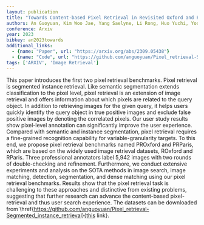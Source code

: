 ```yaml
---
layout: publication
title: "Towards Content-based Pixel Retrieval in Revisited Oxford and Paris"
authors: An Guoyuan, Kim Woo Jae, Yang Saelyne, Li Rong, Huo Yuchi, Yoon Sung-Eui
conference: Arxiv
year: 2023
bibkey: an2023towards
additional_links:
  - {name: "Paper", url: "https://arxiv.org/abs/2309.05438"}
  - {name: "Code", url: "https://github.com/anguoyuan/Pixel_retrieval-Segmented_instance_retrieval}{this"}
tags: ['ARXIV', 'Image Retrieval']
---
```

This paper introduces the first two pixel retrieval benchmarks. Pixel retrieval is segmented instance retrieval. Like semantic segmentation extends classification to the pixel level, pixel retrieval is an extension of image retrieval and offers information about which pixels are related to the query object. In addition to retrieving images for the given query, it helps users quickly identify the query object in true positive images and exclude false positive images by denoting the correlated pixels. Our user study results show pixel-level annotation can significantly improve the user experience. Compared with semantic and instance segmentation, pixel retrieval requires a fine-grained recognition capability for variable-granularity targets. To this end, we propose pixel retrieval benchmarks named PROxford and PRParis, which are based on the widely used image retrieval datasets, ROxford and RParis. Three professional annotators label 5,942 images with two rounds of double-checking and refinement. Furthermore, we conduct extensive experiments and analysis on the SOTA methods in image search, image matching, detection, segmentation, and dense matching using our pixel retrieval benchmarks. Results show that the pixel retrieval task is challenging to these approaches and distinctive from existing problems, suggesting that further research can advance the content-based pixel-retrieval and thus user search experience. The datasets can be downloaded from \href{https://github.com/anguoyuan/Pixel_retrieval-Segmented_instance_retrieval}{this link}.